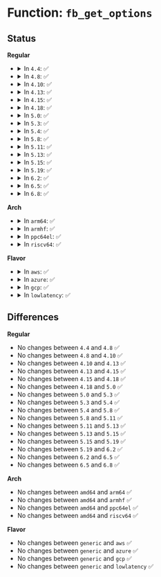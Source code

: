 # Function: <code>fb_get_options</code>

## Status
<b>Regular</b>
<ul>
<li>
<details>
<summary>In <code>4.4</code>: ✅</summary>

```c
int fb_get_options(const char *name, char **option);
```

**Collision:** Unique Global

**Inline:** No

**Transformation:** False

**Instances:**

```
In drivers/video/fbdev/core/fb_cmdline.c (ffffffff8146bce0)
Location: drivers/video/fbdev/core/fb_cmdline.c:35
Inline: False
Direct callers:
  - drivers/video/fbdev/imsttfb.c:imsttfb_init
  - drivers/video/fbdev/asiliantfb.c:asiliantfb_init
  - drivers/video/fbdev/vesafb.c:vesafb_probe
  - drivers/video/fbdev/simplefb.c:simplefb_probe
```
**Symbols:**

```
ffffffff8146bce0-ffffffff8146be50: fb_get_options (STB_GLOBAL)
```
</details>
</li>
<li>
<details>
<summary>In <code>4.8</code>: ✅</summary>

```c
int fb_get_options(const char *name, char **option);
```

**Collision:** Unique Global

**Inline:** No

**Transformation:** False

**Instances:**

```
In drivers/video/fbdev/core/fb_cmdline.c (ffffffff814b9fc0)
Location: drivers/video/fbdev/core/fb_cmdline.c:35
Inline: False
Direct callers:
  - drivers/video/fbdev/imsttfb.c:imsttfb_init
  - drivers/video/fbdev/asiliantfb.c:asiliantfb_init
  - drivers/video/fbdev/vesafb.c:vesafb_probe
  - drivers/video/fbdev/simplefb.c:simplefb_probe
```
**Symbols:**

```
ffffffff814b9fc0-ffffffff814ba133: fb_get_options (STB_GLOBAL)
```
</details>
</li>
<li>
<details>
<summary>In <code>4.10</code>: ✅</summary>

```c
int fb_get_options(const char *name, char **option);
```

**Collision:** Unique Global

**Inline:** No

**Transformation:** False

**Instances:**

```
In drivers/video/fbdev/core/fb_cmdline.c (ffffffff814dbfc0)
Location: drivers/video/fbdev/core/fb_cmdline.c:35
Inline: False
Direct callers:
  - drivers/video/fbdev/imsttfb.c:imsttfb_init
  - drivers/video/fbdev/asiliantfb.c:asiliantfb_init
  - drivers/video/fbdev/vesafb.c:vesafb_probe
  - drivers/video/fbdev/simplefb.c:simplefb_probe
```
**Symbols:**

```
ffffffff814dbfc0-ffffffff814dc133: fb_get_options (STB_GLOBAL)
```
</details>
</li>
<li>
<details>
<summary>In <code>4.13</code>: ✅</summary>

```c
int fb_get_options(const char *name, char **option);
```

**Collision:** Unique Global

**Inline:** No

**Transformation:** False

**Instances:**

```
In drivers/video/fbdev/core/fb_cmdline.c (ffffffff814e7bf0)
Location: drivers/video/fbdev/core/fb_cmdline.c:35
Inline: False
Direct callers:
  - drivers/video/fbdev/imsttfb.c:imsttfb_init
  - drivers/video/fbdev/asiliantfb.c:asiliantfb_init
  - drivers/video/fbdev/vesafb.c:vesafb_probe
  - drivers/video/fbdev/efifb.c:efifb_probe
```
**Symbols:**

```
ffffffff814e7bf0-ffffffff814e7d42: fb_get_options (STB_GLOBAL)
```
</details>
</li>
<li>
<details>
<summary>In <code>4.15</code>: ✅</summary>

```c
int fb_get_options(const char *name, char **option);
```

**Collision:** Unique Global

**Inline:** No

**Transformation:** False

**Instances:**

```
In drivers/video/fbdev/core/fb_cmdline.c (ffffffff8151c6f0)
Location: drivers/video/fbdev/core/fb_cmdline.c:35
Inline: False
Direct callers:
  - drivers/video/fbdev/imsttfb.c:imsttfb_init
  - drivers/video/fbdev/asiliantfb.c:asiliantfb_init
  - drivers/video/fbdev/vesafb.c:vesafb_probe
  - drivers/video/fbdev/efifb.c:efifb_probe
```
**Symbols:**

```
ffffffff8151c6f0-ffffffff8151c842: fb_get_options (STB_GLOBAL)
```
</details>
</li>
<li>
<details>
<summary>In <code>4.18</code>: ✅</summary>

```c
int fb_get_options(const char *name, char **option);
```

**Collision:** Unique Global

**Inline:** No

**Transformation:** False

**Instances:**

```
In drivers/video/fbdev/core/fb_cmdline.c (ffffffff815523c0)
Location: drivers/video/fbdev/core/fb_cmdline.c:35
Inline: False
Direct callers:
  - drivers/video/fbdev/imsttfb.c:imsttfb_init
  - drivers/video/fbdev/asiliantfb.c:asiliantfb_init
  - drivers/video/fbdev/vesafb.c:vesafb_probe
  - drivers/video/fbdev/simplefb.c:simplefb_probe
```
**Symbols:**

```
ffffffff815523c0-ffffffff8155250c: fb_get_options (STB_GLOBAL)
```
</details>
</li>
<li>
<details>
<summary>In <code>5.0</code>: ✅</summary>

```c
int fb_get_options(const char *name, char **option);
```

**Collision:** Unique Global

**Inline:** No

**Transformation:** False

**Instances:**

```
In drivers/video/fbdev/core/fb_cmdline.c (ffffffff81569c50)
Location: drivers/video/fbdev/core/fb_cmdline.c:35
Inline: False
Direct callers:
  - drivers/video/fbdev/imsttfb.c:imsttfb_init
  - drivers/video/fbdev/asiliantfb.c:asiliantfb_init
  - drivers/video/fbdev/vesafb.c:vesafb_probe
  - drivers/video/fbdev/simplefb.c:simplefb_probe
```
**Symbols:**

```
ffffffff81569c50-ffffffff81569d8b: fb_get_options (STB_GLOBAL)
```
</details>
</li>
<li>
<details>
<summary>In <code>5.3</code>: ✅</summary>

```c
int fb_get_options(const char *name, char **option);
```

**Collision:** Unique Global

**Inline:** No

**Transformation:** False

**Instances:**

```
In drivers/video/fbdev/core/fb_cmdline.c (ffffffff8159a500)
Location: drivers/video/fbdev/core/fb_cmdline.c:35
Inline: False
Direct callers:
  - drivers/video/fbdev/imsttfb.c:imsttfb_init
  - drivers/video/fbdev/asiliantfb.c:asiliantfb_init
  - drivers/video/fbdev/vesafb.c:vesafb_probe
  - drivers/video/fbdev/simplefb.c:simplefb_probe
```
**Symbols:**

```
ffffffff8159a500-ffffffff8159a63b: fb_get_options (STB_GLOBAL)
```
</details>
</li>
<li>
<details>
<summary>In <code>5.4</code>: ✅</summary>

```c
int fb_get_options(const char *name, char **option);
```

**Collision:** Unique Global

**Inline:** No

**Transformation:** False

**Instances:**

```
In drivers/video/fbdev/core/fb_cmdline.c (ffffffff815bb900)
Location: drivers/video/fbdev/core/fb_cmdline.c:35
Inline: False
Direct callers:
  - drivers/video/fbdev/imsttfb.c:imsttfb_init
  - drivers/video/fbdev/asiliantfb.c:asiliantfb_init
  - drivers/video/fbdev/vesafb.c:vesafb_probe
  - drivers/video/fbdev/simplefb.c:simplefb_probe
```
**Symbols:**

```
ffffffff815bb900-ffffffff815bba3b: fb_get_options (STB_GLOBAL)
```
</details>
</li>
<li>
<details>
<summary>In <code>5.8</code>: ✅</summary>

```c
int fb_get_options(const char *name, char **option);
```

**Collision:** Unique Global

**Inline:** No

**Transformation:** False

**Instances:**

```
In drivers/video/fbdev/core/fb_cmdline.c (ffffffff81665820)
Location: drivers/video/fbdev/core/fb_cmdline.c:35
Inline: False
Direct callers:
  - drivers/video/fbdev/imsttfb.c:imsttfb_init
  - drivers/video/fbdev/asiliantfb.c:asiliantfb_init
  - drivers/video/fbdev/vesafb.c:vesafb_probe
  - drivers/video/fbdev/simplefb.c:simplefb_probe
```
**Symbols:**

```
ffffffff81665820-ffffffff8166595b: fb_get_options (STB_GLOBAL)
```
</details>
</li>
<li>
<details>
<summary>In <code>5.11</code>: ✅</summary>

```c
int fb_get_options(const char *name, char **option);
```

**Collision:** Unique Global

**Inline:** No

**Transformation:** False

**Instances:**

```
In drivers/video/fbdev/core/fb_cmdline.c (ffffffff816864a0)
Location: drivers/video/fbdev/core/fb_cmdline.c:35
Inline: False
Direct callers:
  - drivers/video/fbdev/imsttfb.c:imsttfb_init
  - drivers/video/fbdev/asiliantfb.c:asiliantfb_init
  - drivers/video/fbdev/vesafb.c:vesafb_probe
  - drivers/video/fbdev/simplefb.c:simplefb_probe
```
**Symbols:**

```
ffffffff816864a0-ffffffff816865db: fb_get_options (STB_GLOBAL)
```
</details>
</li>
<li>
<details>
<summary>In <code>5.13</code>: ✅</summary>

```c
int fb_get_options(const char *name, char **option);
```

**Collision:** Unique Global

**Inline:** No

**Transformation:** False

**Instances:**

```
In drivers/video/fbdev/core/fb_cmdline.c (ffffffff816692a0)
Location: drivers/video/fbdev/core/fb_cmdline.c:35
Inline: False
Direct callers:
  - drivers/video/fbdev/imsttfb.c:imsttfb_init
  - drivers/video/fbdev/asiliantfb.c:asiliantfb_init
  - drivers/video/fbdev/vesafb.c:vesafb_probe
  - drivers/video/fbdev/simplefb.c:simplefb_probe
```
**Symbols:**

```
ffffffff816692a0-ffffffff816693d5: fb_get_options (STB_GLOBAL)
```
</details>
</li>
<li>
<details>
<summary>In <code>5.15</code>: ✅</summary>

```c
int fb_get_options(const char *name, char **option);
```

**Collision:** Unique Global

**Inline:** No

**Transformation:** False

**Instances:**

```
In drivers/video/fbdev/core/fb_cmdline.c (ffffffff816dc670)
Location: drivers/video/fbdev/core/fb_cmdline.c:35
Inline: False
Direct callers:
  - drivers/video/fbdev/imsttfb.c:imsttfb_init
  - drivers/video/fbdev/asiliantfb.c:asiliantfb_init
  - drivers/video/fbdev/vesafb.c:vesafb_probe
  - drivers/video/fbdev/efifb.c:efifb_probe
```
**Symbols:**

```
ffffffff816dc670-ffffffff816dc815: fb_get_options (STB_GLOBAL)
```
</details>
</li>
<li>
<details>
<summary>In <code>5.19</code>: ✅</summary>

```c
int fb_get_options(const char *name, char **option);
```

**Collision:** Unique Global

**Inline:** No

**Transformation:** False

**Instances:**

```
In drivers/video/fbdev/core/fb_cmdline.c (ffffffff81806410)
Location: drivers/video/fbdev/core/fb_cmdline.c:35
Inline: False
Direct callers:
  - drivers/video/fbdev/imsttfb.c:imsttfb_init
  - drivers/video/fbdev/asiliantfb.c:asiliantfb_init
  - drivers/video/fbdev/vesafb.c:vesafb_probe
  - drivers/video/fbdev/efifb.c:efifb_probe
```
**Symbols:**

```
ffffffff81806410-ffffffff818065ce: fb_get_options (STB_GLOBAL)
```
</details>
</li>
<li>
<details>
<summary>In <code>6.2</code>: ✅</summary>

```c
int fb_get_options(const char *name, char **option);
```

**Collision:** Unique Global

**Inline:** No

**Transformation:** False

**Instances:**

```
In drivers/video/fbdev/core/fb_cmdline.c (ffffffff81934e90)
Location: drivers/video/fbdev/core/fb_cmdline.c:35
Inline: False
Direct callers:
  - drivers/video/fbdev/imsttfb.c:imsttfb_init
  - drivers/video/fbdev/asiliantfb.c:asiliantfb_init
  - drivers/video/fbdev/vesafb.c:vesafb_probe
  - drivers/video/fbdev/efifb.c:efifb_probe
```
**Symbols:**

```
ffffffff81934e90-ffffffff8193504e: fb_get_options (STB_GLOBAL)
```
</details>
</li>
<li>
<details>
<summary>In <code>6.5</code>: ✅</summary>

```c
int fb_get_options(const char *name, char **option);
```

**Collision:** Unique Global

**Inline:** No

**Transformation:** False

**Instances:**

```
In drivers/video/fbdev/core/fb_cmdline.c (ffffffff81981bc0)
Location: drivers/video/fbdev/core/fb_cmdline.c:36
Inline: False
Direct callers:
  - drivers/video/fbdev/core/modedb.c:fb_find_mode
  - drivers/video/fbdev/imsttfb.c:imsttfb_init
  - drivers/video/fbdev/asiliantfb.c:asiliantfb_init
  - drivers/video/fbdev/vesafb.c:vesafb_probe
  - drivers/video/fbdev/efifb.c:efifb_probe
```
**Symbols:**

```
ffffffff81981bc0-ffffffff81981c95: fb_get_options (STB_GLOBAL)
```
</details>
</li>
<li>
<details>
<summary>In <code>6.8</code>: ✅</summary>

```c
int fb_get_options(const char *name, char **option);
```

**Collision:** Unique Global

**Inline:** No

**Transformation:** False

**Instances:**

```
In drivers/video/fbdev/core/fb_cmdline.c (ffffffff819c6f60)
Location: drivers/video/fbdev/core/fb_cmdline.c:36
Inline: False
Direct callers:
  - drivers/video/fbdev/core/modedb.c:fb_find_mode
  - drivers/video/fbdev/imsttfb.c:imsttfb_init
  - drivers/video/fbdev/asiliantfb.c:asiliantfb_init
```
**Symbols:**

```
ffffffff819c6f60-ffffffff819c7035: fb_get_options (STB_GLOBAL)
```
</details>
</li>
</ul>
<b>Arch</b>
<ul>
<li>
<details>
<summary>In <code>arm64</code>: ✅</summary>

```c
int fb_get_options(const char *name, char **option);
```

**Collision:** Unique Global

**Inline:** No

**Transformation:** False

**Instances:**

```
In drivers/video/fbdev/core/fb_cmdline.c (ffff800010742628)
Location: drivers/video/fbdev/core/fb_cmdline.c:35
Inline: False
Direct callers:
  - drivers/video/fbdev/imsttfb.c:imsttfb_init
  - drivers/video/fbdev/amba-clcd.c:amba_clcdfb_init
  - drivers/video/fbdev/asiliantfb.c:asiliantfb_init
  - drivers/video/fbdev/mx3fb.c:mx3fb_init
  - drivers/video/fbdev/simplefb.c:simplefb_probe
```
**Symbols:**

```
ffff800010742628-ffff800010742768: fb_get_options (STB_GLOBAL)
```
</details>
</li>
<li>
<details>
<summary>In <code>armhf</code>: ✅</summary>

```c
int fb_get_options(const char *name, char **option);
```

**Collision:** Unique Global

**Inline:** No

**Transformation:** False

**Instances:**

```
In drivers/video/fbdev/core/fb_cmdline.c (c08c6f54)
Location: drivers/video/fbdev/core/fb_cmdline.c:35
Inline: False
Direct callers:
  - drivers/video/fbdev/imsttfb.c:imsttfb_init
  - drivers/video/fbdev/amba-clcd.c:amba_clcdfb_init
  - drivers/video/fbdev/asiliantfb.c:asiliantfb_init
  - drivers/video/fbdev/mx3fb.c:mx3fb_init
  - drivers/video/fbdev/simplefb.c:simplefb_probe
```
**Symbols:**

```
c08c6f54-c08c70b0: fb_get_options (STB_GLOBAL)
```
</details>
</li>
<li>
<details>
<summary>In <code>ppc64el</code>: ✅</summary>

```c
int fb_get_options(const char *name, char **option);
```

**Collision:** Unique Global

**Inline:** No

**Transformation:** False

**Instances:**

```
In drivers/video/fbdev/core/fb_cmdline.c (c0000000008a2fb0)
Location: drivers/video/fbdev/core/fb_cmdline.c:35
Inline: False
Direct callers:
  - drivers/video/fbdev/imsttfb.c:imsttfb_init
  - drivers/video/fbdev/asiliantfb.c:asiliantfb_init
  - drivers/video/fbdev/gxt4500.c:gxt4500_init
  - drivers/video/fbdev/offb.c:offb_init
  - drivers/video/fbdev/simplefb.c:simplefb_probe
```
**Symbols:**

```
c0000000008a2fb0-c0000000008a3260: fb_get_options (STB_GLOBAL)
```
</details>
</li>
<li>
<details>
<summary>In <code>riscv64</code>: ✅</summary>

```c
int fb_get_options(const char *name, char **option);
```

**Collision:** Unique Global

**Inline:** No

**Transformation:** False

**Instances:**

```
In drivers/video/fbdev/core/fb_cmdline.c (ffffffe0004f3426)
Location: drivers/video/fbdev/core/fb_cmdline.c:35
Inline: False
Direct callers:
  - drivers/video/fbdev/imsttfb.c:imsttfb_init
  - drivers/video/fbdev/asiliantfb.c:asiliantfb_init
  - drivers/video/fbdev/simplefb.c:simplefb_probe
```
**Symbols:**

```
ffffffe0004f3426-ffffffe0004f3574: fb_get_options (STB_GLOBAL)
```
</details>
</li>
</ul>
<b>Flavor</b>
<ul>
<li>
<details>
<summary>In <code>aws</code>: ✅</summary>

```c
int fb_get_options(const char *name, char **option);
```

**Collision:** Unique Global

**Inline:** No

**Transformation:** False

**Instances:**

```
In drivers/video/fbdev/core/fb_cmdline.c (ffffffff815afa50)
Location: drivers/video/fbdev/core/fb_cmdline.c:35
Inline: False
Direct callers:
  - drivers/video/fbdev/imsttfb.c:imsttfb_init
  - drivers/video/fbdev/asiliantfb.c:asiliantfb_init
  - drivers/video/fbdev/vesafb.c:vesafb_probe
  - drivers/video/fbdev/simplefb.c:simplefb_probe
```
**Symbols:**

```
ffffffff815afa50-ffffffff815afb8b: fb_get_options (STB_GLOBAL)
```
</details>
</li>
<li>
<details>
<summary>In <code>azure</code>: ✅</summary>

```c
int fb_get_options(const char *name, char **option);
```

**Collision:** Unique Global

**Inline:** No

**Transformation:** False

**Instances:**

```
In drivers/video/fbdev/core/fb_cmdline.c (ffffffff8159ebe0)
Location: drivers/video/fbdev/core/fb_cmdline.c:35
Inline: False
```
**Symbols:**

```
ffffffff8159ebe0-ffffffff8159ed1b: fb_get_options (STB_GLOBAL)
```
</details>
</li>
<li>
<details>
<summary>In <code>gcp</code>: ✅</summary>

```c
int fb_get_options(const char *name, char **option);
```

**Collision:** Unique Global

**Inline:** No

**Transformation:** False

**Instances:**

```
In drivers/video/fbdev/core/fb_cmdline.c (ffffffff815affe0)
Location: drivers/video/fbdev/core/fb_cmdline.c:35
Inline: False
Direct callers:
  - drivers/video/fbdev/imsttfb.c:imsttfb_init
  - drivers/video/fbdev/asiliantfb.c:asiliantfb_init
  - drivers/video/fbdev/vesafb.c:vesafb_probe
  - drivers/video/fbdev/simplefb.c:simplefb_probe
```
**Symbols:**

```
ffffffff815affe0-ffffffff815b011b: fb_get_options (STB_GLOBAL)
```
</details>
</li>
<li>
<details>
<summary>In <code>lowlatency</code>: ✅</summary>

```c
int fb_get_options(const char *name, char **option);
```

**Collision:** Unique Global

**Inline:** No

**Transformation:** False

**Instances:**

```
In drivers/video/fbdev/core/fb_cmdline.c (ffffffff815c9a50)
Location: drivers/video/fbdev/core/fb_cmdline.c:35
Inline: False
Direct callers:
  - drivers/video/fbdev/imsttfb.c:imsttfb_init
  - drivers/video/fbdev/asiliantfb.c:asiliantfb_init
  - drivers/video/fbdev/vesafb.c:vesafb_probe
  - drivers/video/fbdev/simplefb.c:simplefb_probe
```
**Symbols:**

```
ffffffff815c9a50-ffffffff815c9b8b: fb_get_options (STB_GLOBAL)
```
</details>
</li>
</ul>

## Differences
<b>Regular</b>
<ul>
<li>
No changes between <code>4.4</code> and <code>4.8</code> ✅
</li>
<li>
No changes between <code>4.8</code> and <code>4.10</code> ✅
</li>
<li>
No changes between <code>4.10</code> and <code>4.13</code> ✅
</li>
<li>
No changes between <code>4.13</code> and <code>4.15</code> ✅
</li>
<li>
No changes between <code>4.15</code> and <code>4.18</code> ✅
</li>
<li>
No changes between <code>4.18</code> and <code>5.0</code> ✅
</li>
<li>
No changes between <code>5.0</code> and <code>5.3</code> ✅
</li>
<li>
No changes between <code>5.3</code> and <code>5.4</code> ✅
</li>
<li>
No changes between <code>5.4</code> and <code>5.8</code> ✅
</li>
<li>
No changes between <code>5.8</code> and <code>5.11</code> ✅
</li>
<li>
No changes between <code>5.11</code> and <code>5.13</code> ✅
</li>
<li>
No changes between <code>5.13</code> and <code>5.15</code> ✅
</li>
<li>
No changes between <code>5.15</code> and <code>5.19</code> ✅
</li>
<li>
No changes between <code>5.19</code> and <code>6.2</code> ✅
</li>
<li>
No changes between <code>6.2</code> and <code>6.5</code> ✅
</li>
<li>
No changes between <code>6.5</code> and <code>6.8</code> ✅
</li>
</ul>
<b>Arch</b>
<ul>
<li>
No changes between <code>amd64</code> and <code>arm64</code> ✅
</li>
<li>
No changes between <code>amd64</code> and <code>armhf</code> ✅
</li>
<li>
No changes between <code>amd64</code> and <code>ppc64el</code> ✅
</li>
<li>
No changes between <code>amd64</code> and <code>riscv64</code> ✅
</li>
</ul>
<b>Flavor</b>
<ul>
<li>
No changes between <code>generic</code> and <code>aws</code> ✅
</li>
<li>
No changes between <code>generic</code> and <code>azure</code> ✅
</li>
<li>
No changes between <code>generic</code> and <code>gcp</code> ✅
</li>
<li>
No changes between <code>generic</code> and <code>lowlatency</code> ✅
</li>
</ul>
